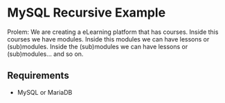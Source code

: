 
# MySQL Recursive Example

Prolem: We are creating a eLearning platform that has courses. Inside this courses we have modules. Inside this modules we can have lessons or (sub)modules. Inside the (sub)modules we can have lessons or (sub)modules... and so on.

## Requirements
- MySQL or MariaDB